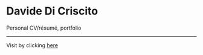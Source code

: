 # Davide Di Criscito

Personal CV/résumé, portfolio

---

Visit by clicking [here](https://dcdeiv.github.io/)
